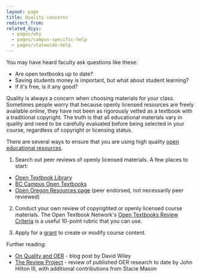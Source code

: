 ```yaml
---
layout: page
title: Quality concerns
redirect_from:
related_diys:
  - pages/why
  - pages/campus-specific-help
  - pages/statewide-help
---
```


You may have heard faculty ask questions like these:

- Are open textbooks up to date?
- Saving students money is important, but what about student learning?
- If it's free, is it any good?

Quality is always a concern when choosing materials for your class. Sometimes people worry that because openly
licensed resources are freely available online, they have not been as rigorously vetted as a textbook with a
traditional copyright. The truth is that all educational materials vary in quality and need to be carefully
evaluated before being selected in your course, regardless of copyright or licensing status.

There are several ways to ensure that you are using high quality
[open educational resources](https://en.wikipedia.org/wiki/Open_educational_resources).

1. Search out peer reviews of openly licensed materials. A few places to start:

- [Open Textbook Library](http://open.umn.edu/opentextbooks/)
- [BC Campus Open Textbooks](https://open.bccampus.ca/find-open-textbooks/?lists=reviewed)
- [Open Oregon Resources page](https://openoregon.org/resources) (peer endorsed, not necessarily peer reviewed)

2. Conduct your own review of copyrighted or openly licensed course materials. The Open Textbook Network's
[Open Textbooks Review Criteria](https://open.umn.edu/opentextbooks/reviews/rubric)
is a useful 10-point rubric that you can use.

3. Apply for a [grant](http://openoregon.org/grants/) to create or modify course content.

Further reading:

- [On Quality and OER](https://opencontent.org/blog/archives/2947) - blog post by David Wiley
- [The Review Project](https://openedgroup.org/review) - review of published OER research to date by John
Hilton III, with additional contributions from Stacie Mason
